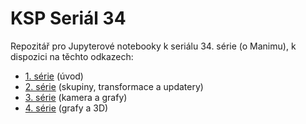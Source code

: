 # KSP Seriál 34

Repozitář pro Jupyterové notebooky k seriálu 34. série (o Manimu), k dispozici na těchto odkazech:

- [1. série](https://mybinder.org/v2/gh/MikulasZelinka/ksp-serial-34/HEAD?labpath=serial1.ipynb) (úvod)
- [2. série](https://mybinder.org/v2/gh/MikulasZelinka/ksp-serial-34/HEAD?labpath=serial2.ipynb) (skupiny, transformace a updatery)
- [3. série](https://mybinder.org/v2/gh/MikulasZelinka/ksp-serial-34/HEAD?labpath=serial3.ipynb) (kamera a grafy)
- [4. série](https://mybinder.org/v2/gh/MikulasZelinka/ksp-serial-34/HEAD?labpath=serial4.ipynb) (grafy a 3D)
